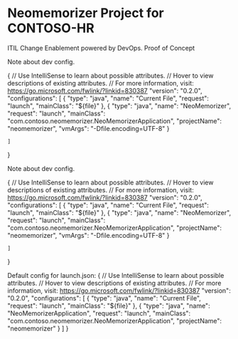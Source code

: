 # Neomemorizer Project for CONTOSO-HR 

ITIL Change Enablement powered by DevOps. Proof of Concept

Note about dev config.

{
    // Use IntelliSense to learn about possible attributes.
    // Hover to view descriptions of existing attributes.
    // For more information, visit: https://go.microsoft.com/fwlink/?linkid=830387
    "version": "0.2.0",
    "configurations": [
        {
            "type": "java",
            "name": "Current File",
            "request": "launch",
            "mainClass": "${file}"
        },
        {
            "type": "java",
            "name": "NeoMemorizer",
            "request": "launch",
            "mainClass": "com.contoso.neomemorizer.NeoMemorizerApplication",
            "projectName": "neomemorizer", 
            "vmArgs": "-Dfile.encoding=UTF-8"
        }

    ]
}

Note about dev config.

{
    // Use IntelliSense to learn about possible attributes.
    // Hover to view descriptions of existing attributes.
    // For more information, visit: https://go.microsoft.com/fwlink/?linkid=830387
    "version": "0.2.0",
    "configurations": [
        {
            "type": "java",
            "name": "Current File",
            "request": "launch",
            "mainClass": "${file}"
        },
        {
            "type": "java",
            "name": "NeoMemorizer",
            "request": "launch",
            "mainClass": "com.contoso.neomemorizer.NeoMemorizerApplication",
            "projectName": "neomemorizer", 
            "vmArgs": "-Dfile.encoding=UTF-8"
        }

    ]
}

Default config for launch.json:
{
    // Use IntelliSense to learn about possible attributes.
    // Hover to view descriptions of existing attributes.
    // For more information, visit: https://go.microsoft.com/fwlink/?linkid=830387
    "version": "0.2.0",
    "configurations": [
        {
            "type": "java",
            "name": "Current File",
            "request": "launch",
            "mainClass": "${file}"
        },
        {
            "type": "java",
            "name": "NeoMemorizerApplication",
            "request": "launch",
            "mainClass": "com.contoso.neomemorizer.NeoMemorizerApplication",
            "projectName": "neomemorizer"
        }
    ]
}